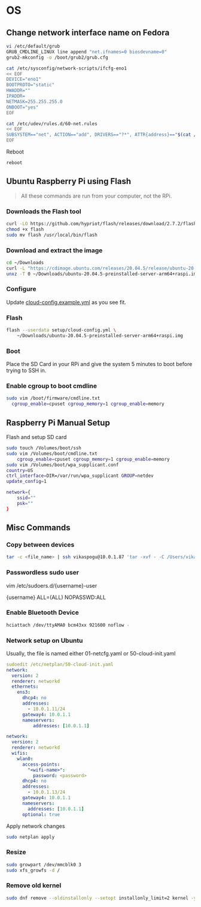 # OS

## Change network interface name on Fedora

```bash
vi /etc/default/grub
GRUB_CMDLINE_LINUX line append "net.ifnames=0 biosdevname=0"
grub2-mkconfig -o /boot/grub2/grub.cfg
```

```bash
cat /etc/sysconfig/network-scripts/ifcfg-eno1
<< EOF
DEVICE="eno1"
BOOTPROTO="static"
HWADDR=""
IPADDR=
NETMASK=255.255.255.0
ONBOOT="yes"
EOF
```

```bash
cat /etc/udev/rules.d/60-net.rules
<< EOF
SUBSYSTEM=="net", ACTION=="add", DRIVERS=="?*", ATTR{address}=="$(cat /sys/class/net/enp3s0/address)", ATTR{dev_id}=="0x0", ATTR{type}=="1", KERNEL=="eth*", NAME="eno1"
EOF
```

Reboot

```bash
reboot
```

## Ubuntu Raspberry Pi using Flash

> All these commands are run from your computer, not the RPi.

### Downloads the Flash tool

```bash
curl -LO https://github.com/hypriot/flash/releases/download/2.7.2/flash
chmod +x flash
sudo mv flash /usr/local/bin/flash
```

### Download and extract the image

```bash
cd ~/Downloads
curl -L "https://cdimage.ubuntu.com/releases/20.04.5/release/ubuntu-20.04.5-preinstalled-server-arm64+raspi.img.xz" -o ubuntu-20.04.5-preinstalled-server-arm64+raspi.img.xz
unxz -T 0 ~/Downloads/ubuntu-20.04.5-preinstalled-server-arm64+raspi.img.xz
```

### Configure

Update [cloud-config.example.yml](../provision/cloud-config/k8s-5-pi4-garage.yml) as you see fit.

### Flash

```bash
flash --userdata setup/cloud-config.yml \
    ~/Downloads/ubuntu-20.04.5-preinstalled-server-arm64+raspi.img
```

### Boot

Place the SD Card in your RPi and give the system 5 minutes to boot before trying to SSH in.

### Enable cgroup to boot cmdline

```bash
sudo vim /boot/firmware/cmdline.txt
  cgroup_enable=cpuset cgroup_memory=1 cgroup_enable=memory
```

## Raspberry Pi Manual Setup

Flash and setup SD card

```bash
sudo touch /Volumes/boot/ssh
sudo vim /Volumes/boot/cmdline.txt
    cgroup_enable=cpuset cgroup_memory=1 cgroup_enable=memory
sudo vim /Volumes/boot/wpa_supplicant.conf
country=US
ctrl_interface=DIR=/var/run/wpa_supplicant GROUP=netdev
update_config=1

network={
    ssid=""
    psk=""
}
```

## Misc Commands

### Copy between devices

```bash
tar -c <file_name> | ssh vikaspogu@10.0.1.87 'tar -xvf - -C /Users/vikaspogu/Downloads'
```

### Passwordless sudo user

vim /etc/sudoers.d/{username}-user

{username} ALL=(ALL) NOPASSWD:ALL

### Enable Bluetooth Device

```bash
hciattach /dev/ttyAMA0 bcm43xx 921600 noflow -
```

### Network setup on Ubuntu

Usually, the file is named either 01-netcfg.yaml or 50-cloud-init.yaml

```yaml
sudoedit /etc/netplan/50-cloud-init.yaml
network:
  version: 2
  renderer: networkd
  ethernets:
    ens3:
      dhcp4: no
      addresses:
        - 10.0.1.11/24
      gateway4: 10.0.1.1
      nameservers:
          addresses: [10.0.1.1]
```

```yaml
network:
  version: 2
  renderer: networkd
  wifis:
    wlan0:
      access-points:
        "<wifi-name>":
          password: <password>
      dhcp4: no
      addresses:
        - 10.0.1.13/24
      gateway4: 10.0.1.1
      nameservers:
        addresses: [10.0.1.1]
      optional: true
```

Apply network changes

```bash
sudo netplan apply
```

### Resize

```bash
sudo growpart /dev/mmcblk0 3
sudo xfs_growfs -d /
```

### Remove old kernel

```bash
sudo dnf remove --oldinstallonly --setopt installonly_limit=2 kernel -y
```

